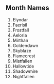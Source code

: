 ## Month Names

1. Elyndar
2. Faerisil
3. Frostfall
4. Aeloria
5. Mirthan
6. Goldendawn
7. Skyblaze
8. Flamecrest 
9. Mistfallen
10. Hallowtide
11. Shadowmire
12. Nightfallen